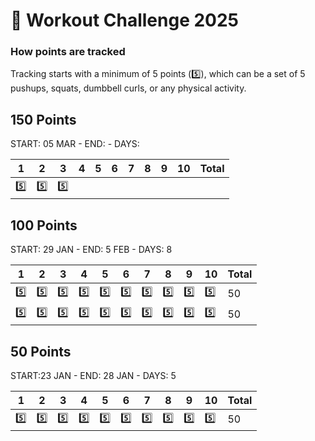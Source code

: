 # 💪 Workout Challenge 2025

### How points are tracked
Tracking starts with a minimum of 5 points (5️⃣), which can be a set of 5 pushups, squats, dumbbell curls, or any physical activity.

## 150 Points

START: 05 MAR - END: - DAYS:

| 1 | 2 | 3 | 4 | 5 | 6 | 7 | 8 | 9 | 10 | Total |
|---|---|---|---|---|---|---|---|---|----|-------|
| 5️⃣| 5️⃣| 5️⃣|

## 100 Points

START: 29 JAN - END: 5 FEB - DAYS: 8

| 1 | 2 | 3 | 4 | 5 | 6 | 7 | 8 | 9 | 10 | Total |
|---|---|---|---|---|---|---|---|---|----|-------|
| 5️⃣| 5️⃣| 5️⃣| 5️⃣| 5️⃣| 5️⃣| 5️⃣| 5️⃣| 5️⃣| 5️⃣| 50 |
| 5️⃣| 5️⃣| 5️⃣| 5️⃣| 5️⃣| 5️⃣| 5️⃣| 5️⃣| 5️⃣| 5️⃣| 50 |

## 50 Points

START:23 JAN - END: 28 JAN - DAYS: 5

| 1 | 2 | 3 | 4 | 5 | 6 | 7 | 8 | 9 | 10 | Total |
|---|---|---|---|---|---|---|---|---|----|-------|
| 5️⃣| 5️⃣| 5️⃣| 5️⃣| 5️⃣| 5️⃣| 5️⃣| 5️⃣| 5️⃣| 5️⃣| 50 |


